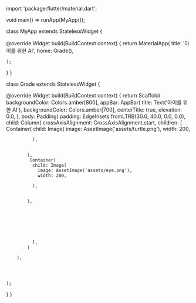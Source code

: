 

import 'package:flutter/material.dart';

void main() => runApp(MyApp());

class MyApp extends StatelessWidget {
  

  @override
  Widget build(BuildContext context) {
    return MaterialApp(
      title: '아이를 위한 AI',
      home: Grade(),

      
    );
  }
}

class Grade extends StatelessWidget {
  

  @override
  Widget build(BuildContext context) {
    return Scaffold(
      backgroundColor: Colors.amber[800],
      appBar: AppBar(
        title: Text('아이를 위한 AI'),
        backgroundColor: Colors.amber[700],
        centerTitle: true,
        elevation: 0.0,
      ),
      body: Padding(
        padding: EdgeInsets.fromLTRB(30.0, 40.0, 0.0, 0.0),
        child: Column(
          crossAxisAlignment: CrossAxisAlignment.start,
          children: [
            Container(
              child: Image(
                image: AssetImage('assets/turtle.png'),
                width: 200,
                
              ),
              
            
            ),
             Container(
              child: Image(
                image: AssetImage('assets/eye.png'),
                width: 200,
                
              ),
              
            
            ),
              
             
            

            
            
               
              ],
            )
          
        ),

        
      
      
    );
  }
}

